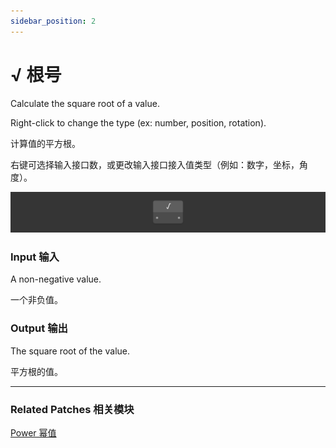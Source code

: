 ```yaml
---
sidebar_position: 2
---
```


# √ 根号

Calculate the square root of a value.

Right-click to change the type (ex: number, position, rotation).

计算值的平方根。

右键可选择输入接口数，或更改输入接口接入值类型（例如：数字，坐标，角度）。

![Image](./../../../static/img/docs/Math/square-root.png)

### Input 输入

A non-negative value.

一个非负值。

### Output 输出

The square root of the value.

平方根的值。

------

### Related Patches 相关模块

[Power 幂值](./Power.md)
